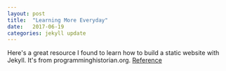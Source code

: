 ```yaml
---
layout: post
title:  "Learning More Everyday"
date:   2017-06-19
categories: jekyll update
---
```

Here's a great resource I found to learn how to build a static website with Jekyll. It's from programminghistorian.org.
[Reference](http://programminghistorian.org/lessons/building-static-sites-with-jekyll-github-pages#section5)

